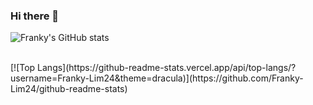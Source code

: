 ### Hi there 👋
![Franky's GitHub stats](https://github-readme-stats.vercel.app/api?username=Franky-Lim24&show_icons=true&theme=dracula)

<br>
[![Top Langs](https://github-readme-stats.vercel.app/api/top-langs/?username=Franky-Lim24&theme=dracula)](https://github.com/Franky-Lim24/github-readme-stats)


<!--
**Franky-Lim24/Franky-Lim24** is a ✨ _special_ ✨ repository because its `README.md` (this file) appears on your GitHub profile.

Here are some ideas to get you started:

- 🔭 I’m currently working on ...
- 🌱 I’m currently learning ...
- 👯 I’m looking to collaborate on ...
- 🤔 I’m looking for help with ...
- 💬 Ask me about ...
- 📫 How to reach me: ...
- 😄 Pronouns: ...
- ⚡ Fun fact: ...
-->

